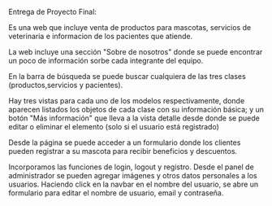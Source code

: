Entrega de Proyecto Final:

Es una web que incluye venta de productos para mascotas, servicios de veterinaria e informacion de los pacientes que atiende.

La web incluye una sección "Sobre de nosotros" donde se puede encontrar un poco de información sorbe cada integrante del equipo.

En la barra de búsqueda se puede buscar cualquiera de las tres clases (productos,servicios y pacientes).

Hay tres vistas para cada uno de los modelos respectivamente, donde aparecen listados los objetos de cada clase con su información básica; y un botón "Más información" que lleva a la vista detalle desde donde se puede editar o eliminar el elemento (solo si el usuario está registrado)

Desde la página se puede acceder a un formulario donde los clientes pueden registrar a su mascota para recibir beneficios y descuentos.

Incorporamos las funciones de login, logout y registro. Desde el panel de administrador se pueden agregar imágenes y otros datos personales a los usuarios. Haciendo click en la navbar en el nombre del usuario, se abre un formulario para editar el nombre de usuario, email y contraseña. 